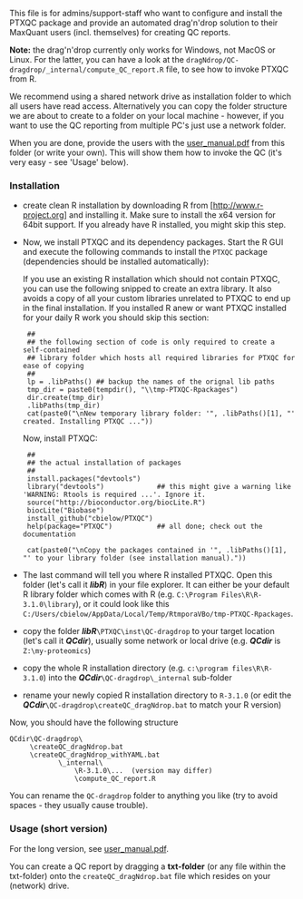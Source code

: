 This file is for admins/support-staff who want to configure and install the PTXQC package
and provide an automated drag'n'drop solution to their MaxQuant users (incl. themselves) for creating QC reports.

**Note:** the drag'n'drop currently only works for Windows, not MacOS or Linux. For the latter, you can have a look at the `dragNdrop/QC-dragdrop/_internal/compute_QC_report.R` file, to see how to invoke PTXQC from R.

We recommend using a shared network drive as installation folder to which all users have read access. Alternatively you can copy the folder structure we are about to create to a folder on your local machine - however, if you want to use the QC reporting from multiple PC's just use a network folder.

When you are done, provide the users with the [user_manual.pdf] from this folder (or write your own).
This will show them how to invoke the QC (it's very easy - see 'Usage' below).

### Installation
 - create clean R installation by downloading R from [http://www.r-project.org] and installing it. Make sure to install the x64 version for 64bit support.
   If you already have R installed, you might skip this step.
 - Now, we install PTXQC and its dependency packages.
   Start the R GUI and execute the following commands to install the `PTXQC` package (dependencies should be installed automatically):

   If you use an existing R installation which should not contain PTXQC, you can use the following snipped to create an extra library. It also avoids a copy of all your custom libraries unrelated to PTXQC to end up in the final installation.
   If you installed R anew or want PTXQC installed for your daily R work you should skip this section:
   
        ##
        ## the following section of code is only required to create a self-contained 
        ## library folder which hosts all required libraries for PTXQC for ease of copying
        ##
        lp = .libPaths() ## backup the names of the orignal lib paths
        tmp_dir = paste0(tempdir(), "\\tmp-PTXQC-Rpackages")
        dir.create(tmp_dir)
        .libPaths(tmp_dir)
        cat(paste0("\nNew temporary library folder: '", .libPaths()[1], "' created. Installing PTXQC ..."))

   Now, install PTXQC:
   
        ##
        ## the actual installation of packages
        ##
        install.packages("devtools")
        library("devtools")             ## this might give a warning like 'WARNING: Rtools is required ...'. Ignore it.
        source("http://bioconductor.org/biocLite.R")
        biocLite("Biobase")
        install_github("cbielow/PTXQC") 
        help(package="PTXQC")           ## all done; check out the documentation

        cat(paste0("\nCopy the packages contained in '", .libPaths()[1], "' to your library folder (see installation manual)."))


 - The last command will tell you where R installed PTXQC. Open this folder (let's call it **_libR_**) in your file explorer. It can either be your default R library 
   folder which comes with R (e.g. `C:\Program Files\R\R-3.1.0\library`), or it could look like this `C:/Users/cbielow/AppData/Local/Temp/RtmporaVBo/tmp-PTXQC-Rpackages`. 
 - copy the folder **_libR_**`\PTXQC\inst\QC-dragdrop` to your target location (let's call it **_QCdir_**), usually some network or local drive
   (e.g. **_QCdir_** is `Z:\my-proteomics`)
 - copy the whole R installation directory (e.g. `c:\program files\R\R-3.1.0`) into the **_QCdir_**`\QC-dragdrop\_internal` sub-folder
 - rename your newly copied R installation directory to `R-3.1.0` (or edit the **_QCdir_**`\QC-dragdrop\createQC_dragNdrop.bat` to match your R version)
 
Now, you should have the following structure

    QCdir\QC-dragdrop\
         \createQC_dragNdrop.bat
         \createQC_dragNdrop_withYAML.bat
                \_internal\
                    \R-3.1.0\...  (version may differ)
                    \compute_QC_report.R
 
You can rename the `QC-dragdrop` folder to anything you like (try to avoid spaces - they usually cause trouble).
 
### Usage (short version)

  For the long version, see [user_manual.pdf].
  
  You can create a QC report by dragging a **txt-folder** (or any file within the txt-folder)
  onto the `createQC_dragNdrop.bat` file which resides on your (network) drive.


  [user_manual.pdf]: user_manual.pdf
  [http://www.r-project.org]: http://www.r-project.org